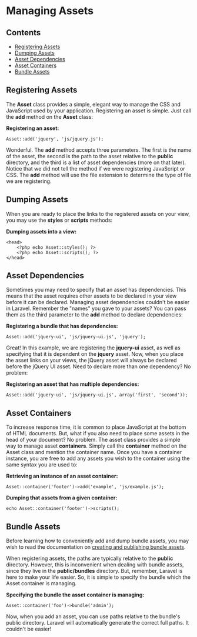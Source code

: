 # Managing Assets

## Contents

- [Registering Assets](#registering-assets)
- [Dumping Assets](#dumping-assets)
- [Asset Dependencies](#asset-dependencies)
- [Asset Containers](#asset-containers)
- [Bundle Assets](#bundle-assets)

<a name="registering-assets"></a>
## Registering Assets

The **Asset** class provides a simple, elegant way to manage the CSS and JavaScript used by your application. Registering an asset is simple. Just call the **add** method on the **Asset** class:

**Registering an asset:**

	Asset::add('jquery', 'js/jquery.js');

Wonderful. The **add** method accepts three parameters. The first is the name of the asset, the second is the path to the asset relative to the **public** directory, and the third is a list of asset dependencies (more on that later). Notice that we did not tell the method if we were registering JavaScript or CSS. The **add** method will use the file extension to determine the type of file we are registering.

<a name="dumping-assets"></a>
## Dumping Assets

When you are ready to place the links to the registered assets on your view, you may use the **styles** or **scripts** methods:

**Dumping assets into a view:**

	<head>
		<?php echo Asset::styles(); ?>
		<?php echo Asset::scripts(); ?>
	</head>

<a name="asset-dependencies"></a>
## Asset Dependencies

Sometimes you may need to specify that an asset has dependencies. This means that the asset requires other assets to be declared in your view before it can be declared. Managing asset dependencies couldn't be easier in Laravel. Remember the "names" you gave to your assets? You can pass them as the third parameter to the **add** method to declare dependencies:

**Registering a bundle that has dependencies:**

	Asset::add('jquery-ui', 'js/jquery-ui.js', 'jquery');

Great! In this example, we are registering the **jquery-ui** asset, as well as specifying that it is dependent on the **jquery** asset. Now, when you place the asset links on your views, the jQuery asset will always be declared before the jQuery UI asset. Need to declare more than one dependency? No problem:

**Registering an asset that has multiple dependencies:**

	Asset::add('jquery-ui', 'js/jquery-ui.js', array('first', 'second'));

<a name="asset-containers"></a>
## Asset Containers

To increase response time, it is common to place JavaScript at the bottom of HTML documents. But, what if you also need to place some assets in the head of your document? No problem. The asset class provides a simple way to manage asset **containers**. Simply call the **container** method on the Asset class and mention the container name. Once you have a container instance, you are free to add any assets you wish to the container using the same syntax you are used to:

**Retrieving an instance of an asset container:**

	Asset::container('footer')->add('example', 'js/example.js');

**Dumping that assets from a given container:**

	echo Asset::container('footer')->scripts();

<a name="bundle-assets"></a>
## Bundle Assets

Before learning how to conveniently add and dump bundle assets, you may wish to read the documentation on [creating and publishing bundle assets](/docs/bundles#bundle-assets).

When registering assets, the paths are typically relative to the **public** directory. However, this is inconvenient when dealing with bundle assets, since they live in the **public/bundles** directory. But, remember, Laravel is here to make your life easier. So, it is simple to specify the bundle which the Asset container is managing.

**Specifying the bundle the asset container is managing:**

	Asset::container('foo')->bundle('admin');

Now, when you add an asset, you can use paths relative to the bundle's public directory. Laravel will automatically generate the correct full paths. It couldn't be easier!